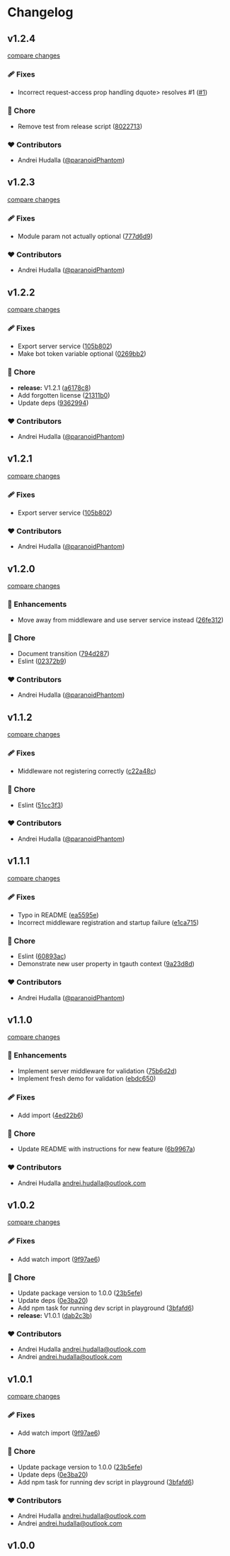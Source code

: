 # Changelog

## v1.2.4

[compare changes](https://github.com/paranoidphantom/tgauth/compare/v1.2.3...v1.2.4)

### 🩹 Fixes

- Incorrect request-access prop handling dquote> resolves #1 ([#1](https://github.com/paranoidphantom/tgauth/issues/1))

### 🏡 Chore

- Remove test from release script ([8022713](https://github.com/paranoidphantom/tgauth/commit/8022713))

### ❤️ Contributors

- Andrei Hudalla ([@paranoidPhantom](http://github.com/paranoidPhantom))

## v1.2.3

[compare changes](https://github.com/paranoidphantom/tgauth/compare/v1.2.2...v1.2.3)

### 🩹 Fixes

- Module param not actually optional ([777d6d9](https://github.com/paranoidphantom/tgauth/commit/777d6d9))

### ❤️ Contributors

- Andrei Hudalla ([@paranoidPhantom](http://github.com/paranoidPhantom))

## v1.2.2

[compare changes](https://github.com/paranoidphantom/tgauth/compare/v1.2.0...v1.2.2)

### 🩹 Fixes

- Export server service ([105b802](https://github.com/paranoidphantom/tgauth/commit/105b802))
- Make bot token variable optional ([0269bb2](https://github.com/paranoidphantom/tgauth/commit/0269bb2))

### 🏡 Chore

- **release:** V1.2.1 ([a6178c8](https://github.com/paranoidphantom/tgauth/commit/a6178c8))
- Add forgotten license ([21311b0](https://github.com/paranoidphantom/tgauth/commit/21311b0))
- Update deps ([9362994](https://github.com/paranoidphantom/tgauth/commit/9362994))

### ❤️ Contributors

- Andrei Hudalla ([@paranoidPhantom](http://github.com/paranoidPhantom))

## v1.2.1

[compare changes](https://github.com/paranoidphantom/tgauth/compare/v1.2.0...v1.2.1)

### 🩹 Fixes

- Export server service ([105b802](https://github.com/paranoidphantom/tgauth/commit/105b802))

### ❤️ Contributors

- Andrei Hudalla ([@paranoidPhantom](http://github.com/paranoidPhantom))

## v1.2.0

[compare changes](https://github.com/paranoidphantom/tgauth/compare/v1.1.2...v1.2.0)

### 🚀 Enhancements

- Move away from middleware and use server service instead ([26fe312](https://github.com/paranoidphantom/tgauth/commit/26fe312))

### 🏡 Chore

- Document transition ([794d287](https://github.com/paranoidphantom/tgauth/commit/794d287))
- Eslint ([02372b9](https://github.com/paranoidphantom/tgauth/commit/02372b9))

### ❤️ Contributors

- Andrei Hudalla ([@paranoidPhantom](http://github.com/paranoidPhantom))

## v1.1.2

[compare changes](https://github.com/paranoidphantom/tgauth/compare/v1.1.1...v1.1.2)

### 🩹 Fixes

- Middleware not registering correctly ([c22a48c](https://github.com/paranoidphantom/tgauth/commit/c22a48c))

### 🏡 Chore

- Eslint ([51cc3f3](https://github.com/paranoidphantom/tgauth/commit/51cc3f3))

### ❤️ Contributors

- Andrei Hudalla ([@paranoidPhantom](http://github.com/paranoidPhantom))

## v1.1.1

[compare changes](https://github.com/paranoidphantom/tgauth/compare/v1.1.0...v1.1.1)

### 🩹 Fixes

- Typo in README ([ea5595e](https://github.com/paranoidphantom/tgauth/commit/ea5595e))
- Incorrect middleware registration and startup failure ([e1ca715](https://github.com/paranoidphantom/tgauth/commit/e1ca715))

### 🏡 Chore

- Eslint ([60893ac](https://github.com/paranoidphantom/tgauth/commit/60893ac))
- Demonstrate new user property in tgauth context ([9a23d8d](https://github.com/paranoidphantom/tgauth/commit/9a23d8d))

### ❤️ Contributors

- Andrei Hudalla ([@paranoidPhantom](http://github.com/paranoidPhantom))

## v1.1.0

[compare changes](https://github.com/paranoidphantom/tgauth/compare/v1.0.2...v1.1.0)

### 🚀 Enhancements

- Implement server middleware for validation ([75b6d2d](https://github.com/paranoidphantom/tgauth/commit/75b6d2d))
- Implement fresh demo for validation ([ebdc650](https://github.com/paranoidphantom/tgauth/commit/ebdc650))

### 🩹 Fixes

- Add import ([4ed22b6](https://github.com/paranoidphantom/tgauth/commit/4ed22b6))

### 🏡 Chore

- Update README with instructions for new feature ([6b9967a](https://github.com/paranoidphantom/tgauth/commit/6b9967a))

### ❤️ Contributors

- Andrei Hudalla <andrei.hudalla@outlook.com>

## v1.0.2

[compare changes](https://github.com/paranoidphantom/tgauth/compare/v1.0.1...v1.0.2)

### 🩹 Fixes

- Add watch import ([9f97ae6](https://github.com/paranoidphantom/tgauth/commit/9f97ae6))

### 🏡 Chore

- Update package version to 1.0.0 ([23b5efe](https://github.com/paranoidphantom/tgauth/commit/23b5efe))
- Update deps ([0e3ba20](https://github.com/paranoidphantom/tgauth/commit/0e3ba20))
- Add npm task for running dev script in playground ([3bfafd6](https://github.com/paranoidphantom/tgauth/commit/3bfafd6))
- **release:** V1.0.1 ([dab2c3b](https://github.com/paranoidphantom/tgauth/commit/dab2c3b))

### ❤️ Contributors

- Andrei Hudalla <andrei.hudalla@outlook.com>
- Andrei <andrei.hudalla@outlook.com>

## v1.0.1

[compare changes](https://github.com/paranoidphantom/tgauth/compare/v1.0.1...v1.0.1)

### 🩹 Fixes

- Add watch import ([9f97ae6](https://github.com/paranoidphantom/tgauth/commit/9f97ae6))

### 🏡 Chore

- Update package version to 1.0.0 ([23b5efe](https://github.com/paranoidphantom/tgauth/commit/23b5efe))
- Update deps ([0e3ba20](https://github.com/paranoidphantom/tgauth/commit/0e3ba20))
- Add npm task for running dev script in playground ([3bfafd6](https://github.com/paranoidphantom/tgauth/commit/3bfafd6))

### ❤️ Contributors

- Andrei Hudalla <andrei.hudalla@outlook.com>
- Andrei <andrei.hudalla@outlook.com>

## v1.0.0
